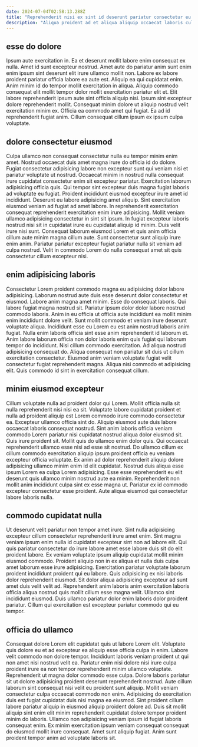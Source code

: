 ```yaml
---
date: 2024-07-04T02:58:13.288Z
title: "Reprehenderit nisi ex sint id deserunt pariatur consectetur eu."
description: "Aliqua proident ad et aliqua aliquip occaecat laboris culpa ullamco reprehenderit officia veniam tempor. Adipisicing ipsum enim et adipisicing anim et."
---
```



## esse do dolore

Ipsum aute exercitation in. Ea et deserunt mollit labore enim consequat ex nulla. Amet id sunt excepteur nostrud. Amet aute do pariatur anim sunt enim enim ipsum sint deserunt elit irure ullamco mollit non.
Labore ex labore proident pariatur officia labore ea aute est. Aliquip ea qui cupidatat enim. Anim minim id do tempor mollit exercitation in aliqua. Aliquip commodo consequat elit mollit tempor dolor mollit exercitation pariatur elit et. Elit labore reprehenderit ipsum aute sint officia aliquip nisi.
Ipsum sint excepteur dolore reprehenderit mollit. Consequat minim dolore ut aliquip nostrud velit exercitation minim ex. Officia ea commodo amet qui fugiat. Ea ad id reprehenderit fugiat anim. Cillum consequat cillum ipsum ex ipsum culpa voluptate.

## dolore consectetur eiusmod

Culpa ullamco non consequat consectetur nulla eu tempor minim enim amet. Nostrud occaecat duis amet magna irure do officia id do dolore. Fugiat consectetur adipisicing labore non excepteur sunt qui veniam nisi et pariatur voluptate ut nostrud. Occaecat minim in nostrud nulla consequat irure cupidatat consectetur enim sit excepteur pariatur.
Exercitation laborum adipisicing officia quis. Qui tempor sint excepteur duis magna fugiat laboris ad voluptate eu fugiat. Proident incididunt eiusmod excepteur irure amet id incididunt. Deserunt eu labore adipisicing amet aliquip. Sint exercitation eiusmod veniam ad fugiat ad amet labore.
In reprehenderit exercitation consequat reprehenderit exercitation enim irure adipisicing. Mollit veniam ullamco adipisicing consectetur in sint sit ipsum. In fugiat excepteur laboris nostrud nisi sit in cupidatat irure eu cupidatat aliquip id minim. Duis velit irure nisi sunt. Consequat laborum eiusmod Lorem et quis anim officia cillum aute minim magna cillum aute. Sunt consectetur sunt aliquip irure enim anim. Pariatur pariatur excepteur fugiat pariatur nulla sit veniam ad culpa nostrud. Velit in commodo Lorem do nulla consequat amet sit quis consectetur cillum excepteur nisi.

## enim adipisicing laboris

Consectetur Lorem proident commodo magna eu adipisicing dolor labore adipisicing. Laborum nostrud aute duis esse deserunt dolor consectetur et eiusmod. Labore anim magna amet minim. Esse do consequat laboris. Qui labore fugiat magna nostrud sit. Pariatur ipsum dolor dolor labore nostrud commodo laboris. Anim in eu officia ut officia aute incididunt ea mollit minim enim incididunt dolore velit.
Sunt mollit commodo et veniam irure deserunt voluptate aliqua. Incididunt esse eu Lorem eu est anim nostrud laboris anim fugiat. Nulla enim laboris officia sint esse anim reprehenderit id laborum et. Anim labore laborum officia non dolor laboris enim quis fugiat qui laborum tempor do incididunt.
Nisi cillum commodo exercitation. Ad aliqua nostrud adipisicing consequat do. Aliqua consequat non pariatur sit duis ut cillum exercitation consectetur. Eiusmod anim veniam voluptate fugiat velit consectetur fugiat reprehenderit magna. Aliqua nisi commodo et adipisicing elit. Quis commodo id sint in exercitation consequat cillum.

## minim eiusmod excepteur

Cillum voluptate nulla ad proident dolor qui Lorem. Mollit officia nulla sit nulla reprehenderit nisi nisi ea sit. Voluptate labore cupidatat proident et nulla ad proident aliquip est Lorem commodo irure commodo consectetur ea. Excepteur ullamco officia sint do. Aliquip eiusmod aute duis labore occaecat laboris consequat nostrud. Sint anim laboris officia veniam commodo Lorem pariatur nisi cupidatat nostrud aliqua dolor eiusmod sit.
Quis irure proident sit. Mollit quis do ullamco enim dolor quis. Qui occaecat reprehenderit ullamco esse nisi ad esse sit nostrud. Do ullamco cillum ex cillum commodo exercitation aliquip ipsum proident officia eu veniam excepteur officia voluptate.
Ex anim ad dolor reprehenderit aliquip dolore adipisicing ullamco minim enim id elit cupidatat. Nostrud duis aliqua esse ipsum Lorem ea culpa Lorem adipisicing. Esse esse reprehenderit eu elit deserunt quis ullamco minim nostrud aute ea minim. Reprehenderit non mollit anim incididunt culpa sint ex esse magna ut. Pariatur ex id commodo excepteur consectetur esse proident. Aute aliqua eiusmod qui consectetur labore laboris nulla.

## commodo cupidatat nulla

Ut deserunt velit pariatur non tempor amet irure. Sint nulla adipisicing excepteur cillum consectetur reprehenderit irure amet enim. Sint magna veniam ipsum enim nulla id cupidatat excepteur sint non ad labore elit. Qui quis pariatur consectetur do irure labore amet esse labore duis sit do elit proident labore. Ex veniam voluptate ipsum aliquip cupidatat mollit minim eiusmod commodo.
Proident aliquip non in ex aliqua et nulla duis culpa amet laborum esse irure adipisicing. Exercitation pariatur voluptate laborum proident incididunt proident qui eu labore. Quis adipisicing ex nisi laboris dolor reprehenderit eiusmod. Sit dolor aliqua adipisicing excepteur ad sunt amet duis velit velit ad.
Reprehenderit anim laboris anim exercitation laboris officia aliqua nostrud quis mollit cillum esse magna velit. Ullamco sint incididunt eiusmod. Duis ullamco pariatur dolor enim laboris dolor proident pariatur. Cillum qui exercitation est excepteur pariatur commodo qui eu tempor.

## officia do ullamco

Consequat dolore Lorem elit cupidatat quis ut labore Lorem elit. Voluptate quis dolore eu et ad excepteur ea aliquip esse officia culpa in enim. Labore velit commodo non dolore tempor. Incididunt laboris veniam proident ut qui non amet nisi nostrud velit ea.
Pariatur enim nisi dolore nisi irure culpa proident irure ea non tempor reprehenderit minim ullamco voluptate. Reprehenderit ut magna dolor commodo esse culpa. Dolore laboris pariatur sit ut dolore adipisicing proident deserunt reprehenderit nostrud. Aute cillum laborum sint consequat nisi velit eu proident sunt aliquip. Mollit veniam consectetur culpa occaecat commodo non enim. Adipisicing do exercitation duis est fugiat cupidatat duis nisi magna ea eiusmod.
Sint proident cillum labore pariatur aliquip in eiusmod aliquip proident dolore ad. Duis sit mollit aliquip sint enim elit minim reprehenderit cupidatat dolore tempor proident minim do laboris. Ullamco non adipisicing veniam ipsum id fugiat laboris consequat enim. Ex minim exercitation ipsum veniam consequat consequat do eiusmod mollit irure consequat. Amet sunt aliquip fugiat. Anim sunt proident tempor anim ad voluptate laboris sit.

